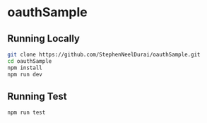 # oauthSample

## Running Locally

```sh
git clone https://github.com/StephenNeelDurai/oauthSample.git
cd oauthSample
npm install
npm run dev
```

## Running Test

```sh
npm run test
```
